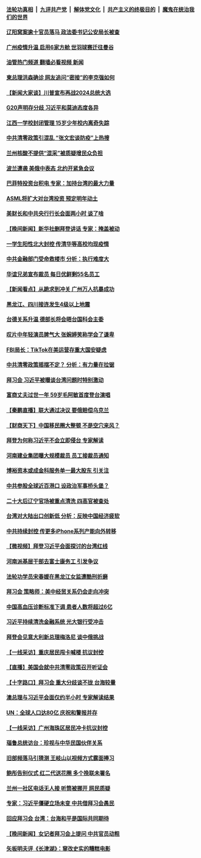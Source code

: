 ####  [法轮功真相](../../../../basic/blob/master/README.md?t=11170201) &nbsp;|&nbsp; [九评共产党](../../../../9ping.md/blob/master/README.md?t=11170201) &nbsp;|&nbsp; [解体党文化](../../../../jtdwh.md/blob/master/README.md?t=11170201)  &nbsp;|&nbsp; [共产主义的终极目的](../../../../gczydzjmd.md/blob/master/README.md?t=11170201) &nbsp;|&nbsp; [魔鬼在统治我们的世界](../../../../mgztzwmdsj.md/blob/master/README.md?t=11170201) 

#### [辽阳窝案逾十官员落马 政法委书记公安局长被查](../pages/nsc413/n13866823.md?t=11170201) 

#### [广州疫情升温 启用6家方舱 世羽球赛迁往曼谷](../pages/nsc413/n13867015.md?t=11170201) 

#### [油管热门频道 翻墙必看视频 新闻](http://129.146.143.75:81/youtube.html?11170201)

#### [柬总理洪森确诊 网友追问“密接”的李克强如何](../pages/nsc413/n13866886.md?t=11170201) 

#### [【新闻大家谈】川普宣布再战2024总统大选](../pages/nsc413/n13867145.md?t=11170201) 

#### [G20声明存分歧 习近平和莫迪态度各异](../pages/nsc413/n13866486.md?t=11170201) 

#### [江西一学校封闭管理 15岁少年校内离奇失踪](../pages/nsc413/n13867014.md?t=11170201) 

#### [中共清零政策引混乱 “张文宏谈防疫”上热搜](../pages/nsc413/n13866985.md?t=11170201) 

#### [兰州核酸不提供“混采”被质疑增民众负担](../pages/nsc413/n13866904.md?t=11170201) 

#### [波兰遭袭 美俄中表态 北约开紧急会议](../pages/nsc413/n13866986.md?t=11170201) 

#### [巴菲特投资台积电 专家：加持台湾的最大力量](../pages/nsc413/n13866974.md?t=11170201) 


#### [ASML将扩大对台湾投资 预定明年动土](../pages/nsc413/n13866900.md?t=11170201) 

#### [美财长和中共央行行长会面两小时 谈了啥](../pages/nsc413/n13866773.md?t=11170201) 

#### [【晚间新闻】新华社删拜登讲话 专家：掩盖被动](../pages/nsc413/n13866951.md?t=11170201) 



#### [一学生阳性北大封控 传清华等高校均现疫情](../pages/nsc413/n13866802.md?t=11170201) 

#### [中共金融部门受命救楼市 分析：执行难度大](../pages/nsc413/n13866885.md?t=11170201) 

#### [华谊兄弟宣布裁员 每日优鲜剩55名员工](../pages/nsc413/n13866732.md?t=11170201) 

#### [【新闻看点】从跪求到冲关 广州万人抗暴成功](../pages/nsc413/n13866587.md?t=11170201) 

#### [黑龙江、四川接连发生4级以上地震](../pages/nsc413/n13866772.md?t=11170201) 

#### [台德关系升温 德部长将会晤台国科会主委](../pages/nsc413/n13866729.md?t=11170201) 

#### [叹片中年轻演员脾气大 张婉婷笑称学会了谦卑](../pages/nsc413/n13866703.md?t=11170201) 

#### [FBI局长：TikTok在美运营存重大国安疑虑](../pages/nsc413/n13866627.md?t=11170201) 

#### [中共清零政策摇摆不定？ 分析：有力量在拉锯](../pages/nsc413/n13866547.md?t=11170201) 

#### [拜习会 习近平被曝谈台湾问题时特别激动](../pages/nsc413/n13866581.md?t=11170201) 

#### [富商丈夫过世一年 59岁毛阿敏首度登台演唱](../pages/nsc413/n13866598.md?t=11170201) 

#### [【秦鹏直播】联大通过决议 要俄赔偿乌克兰](../pages/nsc413/n13866612.md?t=11170201) 

#### [【财商天下】中国移民圈大整顿 不是空穴来风？](../pages/nsc413/n13866656.md?t=11170201) 

#### [拜登为何称习近平不会立即侵台 专家解读](../pages/nsc413/n13866550.md?t=11170201) 

#### [河南建业集团曝大规模裁员 员工接裁员通知](../pages/nsc413/n13866611.md?t=11170201) 

#### [博裕资本或成金科服务单一最大股东 引关注](../pages/nsc413/n13866584.md?t=11170201) 

#### [中共参股全球近百港口 设政治军事桥头堡？](../pages/nsc413/n13866319.md?t=11170201) 

#### [二十大后辽宁官场被重点清洗 四高官被查处](../pages/nsc413/n13866248.md?t=11170201) 

#### [台湾对大陆出口创新低 分析：反映中国经济疲软](../pages/nsc413/n13866067.md?t=11170201) 

#### [中共持续封控 传更多iPhone系列产能向外转移](../pages/nsc413/n13866217.md?t=11170201) 

#### [【微视频】拜登习近平会面探讨的台湾红线](../pages/nsc413/n13866485.md?t=11170201) 

#### [河南派基层干部去富士康务工 引发争议](../pages/nsc413/n13866426.md?t=11170201) 

#### [法轮功学员宋春媛在黑龙江女监遭酷刑折磨](../pages/nsc413/n13865630.md?t=11170201) 

#### [拜习会 策略师：美中经贸关系仍会走向冲突](../pages/nsc413/n13866551.md?t=11170201) 

#### [中国高血压诊断标准下调 患者人数将超过6亿](../pages/nsc413/n13866552.md?t=11170201) 

#### [习近平持续清洗金融系统 光大银行受冲击](../pages/nsc413/n13866193.md?t=11170201) 

#### [拜登会见意大利新总理梅洛尼 谈中俄挑战](../pages/nsc413/n13866529.md?t=11170201) 

#### [【一线采访】重庆居民闯卡喊楼 抗议封控](../pages/nsc413/n13866533.md?t=11170201) 

#### [【直播】美国会就中共清零政策召开听证会](../pages/nsc413/n13865816.md?t=11170201) 

#### [【十字路口】拜习会 重大分歧谈不拢 台海较量](../pages/nsc413/n13866405.md?t=11170201) 

#### [澳总理与习近平会面仅约半小时 专家解读结果](../pages/nsc413/n13866458.md?t=11170201) 

#### [UN：全球人口达80亿 庆祝和警报并存](../pages/nsc413/n13866441.md?t=11170201) 

#### [【一线采访】广州海珠区居民冲卡抗议封控](../pages/nsc413/n13866321.md?t=11170201) 

#### [瑙鲁总统访台：珍视与中华民国伙伴关系](../pages/nsc413/n13866282.md?t=11170201) 

#### [旧部频落马引猜测 王岐山以视频方式露面捧习](../pages/nsc413/n13866353.md?t=11170201) 

#### [鲍彤告别仪式 红二代送花圈 多个挽联未署名](../pages/nsc413/n13866320.md?t=11170201) 

#### [兰州一社区电话无人接 听筒被挪开 网民质疑](../pages/nsc413/n13866318.md?t=11170201) 

#### [专家：习近平僵硬立场未变 中共借拜习会愚民](../pages/nsc413/n13866233.md?t=11170201) 


#### [回应拜习会 台湾：台海和平是国际共同期待](../pages/nsc413/n13866235.md?t=11170201) 

#### [【晚间新闻】女记者拜习会上提问 中共官员动粗](../pages/nsc413/n13866252.md?t=11170201) 



#### [矢板明夫评《长津湖》：窜改史实的糟糕电影](../pages/nsc413/n13866189.md?t=11170201) 

<img src='http://gfw-breaker.win/goodnews/indexes/nsc413.md' width='0px' height='0px'/>
